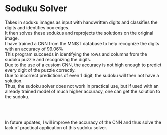 # Soduku Solver
Takes in soduku images as input with handwritten digits and classifies the digits and identifies box edges.
<br>
It then solves these sodukus and reprojects the solutions on the original image.
<br>
I have trained a CNN from the MNIST database to help recognize the digits with an accuracy of 99.06%
<br>
This program succeeds in identifying the rows and columns from the sudoku puzzle and recognizing the digits.
<br>
Due to the use of a custom CNN, the accuracy is not high enough to predict every digit of the puzzle correctly.
<br>
Due to incorrect predictions of even 1 digit, the sudoku will then not have a solution.
<br>
Thus, the sudoku solver does not work in practical use, but if used with an already trained model of much higher accuracy, one can get the solution to the sudoku.

<br>
<br>
<br>
In future updates, I will improve the accuracy of the CNN and thus solve the lack of practical application of this sudoku solver.
